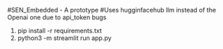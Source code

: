 #SEN_Embedded - A prototype
#Uses hugginfacehub llm instead of the Openai one due to api_token bugs

1. pip install -r requirements.txt
2. python3 -m streamlit run app.py
